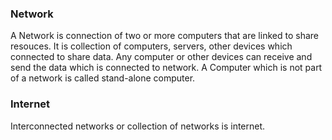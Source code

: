 ### Network 
A Network is connection of two or more computers that are linked to share resouces. It is collection of computers, servers, other devices which connected to share data. Any computer or other devices can receive and send the data which is connected to network.
A Computer which is not part of a network is called stand-alone computer.




### Internet 
Interconnected networks or collection of networks is internet.
